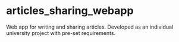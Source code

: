# articles_sharing_webapp
Web app for writing and sharing articles. Developed as an individual university project with pre-set requirements.

